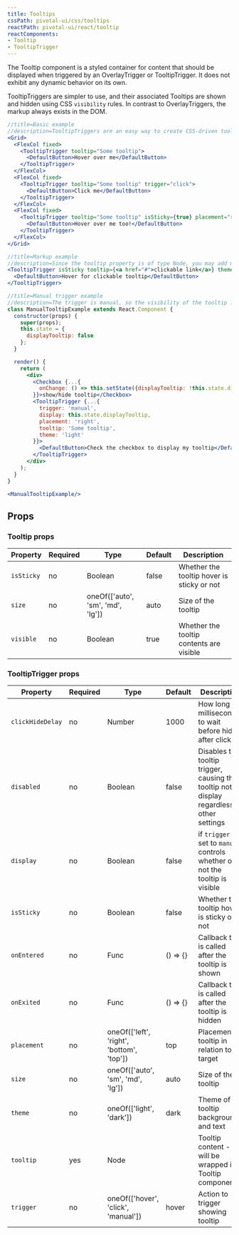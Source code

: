 ```yaml
---
title: Tooltips
cssPath: pivotal-ui/css/tooltips
reactPath: pivotal-ui/react/tooltip
reactComponents:
- Tooltip
- TooltipTrigger
---
```


The Tooltip component is a styled container for content that should be displayed when triggered by an
OverlayTrigger or TooltipTrigger. It does not exhibit any dynamic behavior on its own.

TooltipTriggers are simpler to use, and their associated Tooltips are shown and hidden using CSS `visibility` rules.
In contrast to OverlayTriggers, the markup always exists in the DOM.

```jsx
//title=Basic example
//description=TooltipTriggers are an easy way to create CSS-driven tooltips with the tooltip content created inline with the triggering element. The content of the tooltip is wrapped in a Tooltip component for ease of styling. Please note that the TooltipTrigger will add a lot of markup to the DOM if you are using it in a highly repeated layout.
<Grid>
  <FlexCol fixed>
    <TooltipTrigger tooltip="Some tooltip">
      <DefaultButton>Hover over me</DefaultButton>
    </TooltipTrigger>
  </FlexCol>
  <FlexCol fixed>
    <TooltipTrigger tooltip="Some tooltip" trigger="click">
      <DefaultButton>Click me</DefaultButton>
    </TooltipTrigger>
  </FlexCol>
  <FlexCol fixed>
    <TooltipTrigger tooltip="Some tooltip" isSticky={true} placement="right">
      <DefaultButton>Hover over me too!</DefaultButton>
    </TooltipTrigger>
  </FlexCol>
</Grid>
```

```jsx
//title=Markup example
//description=Since the tooltip property is of type Node, you may add markup to the tooltip, such as links.
<TooltipTrigger isSticky tooltip={<a href="#">clickable link</a>} theme="light">
  <DefaultButton>Hover for clickable tooltip</DefaultButton>
</TooltipTrigger>
```

```jsx
//title=Manual trigger example
//description=The trigger is manual, so the visibility of the tooltip is controlled by the display prop.
class ManualTooltipExample extends React.Component {
  constructor(props) {
    super(props);
    this.state = {
      displayTooltip: false
    };
  }

  render() {
    return (
      <div>
        <Checkbox {...{
          onChange: () => this.setState({displayTooltip: !this.state.displayTooltip})
        }}>show/hide tooltip</Checkbox>
        <TooltipTrigger {...{
          trigger: 'manual',
          display: this.state.displayTooltip,
          placement: 'right',
          tooltip: 'Some tooltip',
          theme: 'light'
        }}>
          <DefaultButton>Check the checkbox to display my tooltip</DefaultButton>
        </TooltipTrigger>
      </div>
    );
  }
}

<ManualTooltipExample/>
```

## Props

### Tooltip props

Property       | Required | Type                                      | Default  | Description
---------------|----------|-------------------------------------------|----------|----------------------------------
`isSticky`     | no       | Boolean                                   | false    | Whether the tooltip hover is sticky or not
`size`         | no       | oneOf(['auto', 'sm', 'md', 'lg'])         | auto     | Size of the tooltip
`visible`      | no       | Boolean                                   | true     | Whether the tooltip contents are visible

### TooltipTrigger props

Property         | Required | Type                                      | Default  | Description
-----------------|----------|-------------------------------------------|----------|----------------------------------
`clickHideDelay` | no       | Number                                    | 1000     | How long (in milliseconds) to wait before hiding after click
`disabled`       | no       | Boolean                                   | false    | Disables the tooltip trigger, causing the tooltip not to display regardless of other settings
`display`        | no       | Boolean                                   | false    | if `trigger` is set to `manual` controls whether or not the tooltip is visible
`isSticky`       | no       | Boolean                                   | false    | Whether the tooltip hover is sticky or not
`onEntered`      | no       | Func                                      | () => {} | Callback that is called after the tooltip is shown
`onExited`       | no       | Func                                      | () => {} | Callback that is called after the tooltip is hidden
`placement`      | no       | oneOf(['left', 'right', 'bottom', 'top']) | top      | Placement of tooltip in relation to target
`size`           | no       | oneOf(['auto', 'sm', 'md', 'lg'])         | auto     | Size of the tooltip
`theme`          | no       | oneOf(['light', 'dark'])                  | dark     | Theme of tooltip background and text
`tooltip`        | yes      | Node                                      |          | Tooltip content - will be wrapped in a Tooltip component
`trigger`        | no       | oneOf(['hover', 'click', 'manual'])       | hover    | Action to trigger showing tooltip
